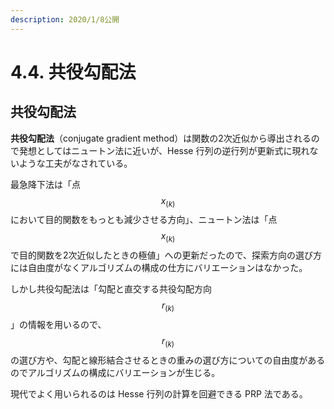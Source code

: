 ```yaml
---
description: 2020/1/8公開
---
```


# 4.4. 共役勾配法

## 共役勾配法

**共役勾配法**（conjugate gradient method）は関数の2次近似から導出されるので発想としてはニュートン法に近いが、Hesse 行列の逆行列が更新式に現れないような工夫がなされている。

最急降下法は「点$$x _ {(k)}$$において目的関数をもっとも減少させる方向」、ニュートン法は「点$$x _ {(k)}$$で目的関数を2次近似したときの極値」への更新だったので、探索方向の選び方には自由度がなくアルゴリズムの構成の仕方にバリエーションはなかった。

しかし共役勾配法は「勾配と直交する共役勾配方向$$r _ {(k)}$$」の情報を用いるので、$$r _ {(k)}$$の選び方や、勾配と線形結合させるときの重みの選び方についての自由度があるのでアルゴリズムの構成にバリエーションが生じる。

現代でよく用いられるのは Hesse 行列の計算を回避できる PRP 法である。


